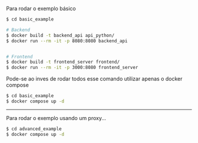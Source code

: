 Para rodar o exemplo básico
```sh
$ cd basic_example

# Backend
$ docker build -t backend_api api_python/
$ docker run --rm -it -p 8080:8080 backend_api


# Frontend
$ docker build -t frontend_server frontend/
$ docker run --rm -it -p 3000:8080 frontend_server
```

Pode-se ao inves de rodar todos esse comando utilizar apenas o docker compose
```sh
$ cd basic_example
$ docker compose up -d
```

---
Para rodar o exemplo usando um proxy...
```sh
$ cd advanced_example
$ docker compose up -d
```

